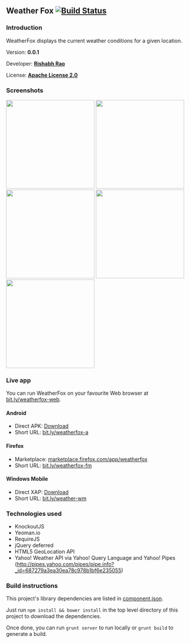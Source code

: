 Weather Fox [![Build Status](https://travis-ci.org/rishabhsrao/weather-fox.png)](https://travis-ci.org/rishabhsrao/weather-fox)
-----------

### Introduction

WeatherFox displays the current weather conditions for a given location.

Version: **0.0.1**

Developer: **[Rishabh Rao](http://rishabhsrao.github.com)**

License: **[Apache License 2.0](/rishabhsrao/weather-fox/blob/master/LICENSE.md)**

### Screenshots

<img src="http://rishabhsrao.github.io/images/posts/2013-03-10-weather-fox/4.jpg" height="240"/>
<img src="http://rishabhsrao.github.io/images/posts/2013-03-10-weather-fox/5.jpg" height="240" />
<img src="http://rishabhsrao.github.io/images/posts/2013-03-10-weather-fox/7.png" height="240" />
<img src="http://rishabhsrao.github.io/images/posts/2013-03-10-weather-fox/9.jpg" height="240" />
<img src="http://rishabhsrao.github.io/images/posts/2013-03-10-weather-fox/10.jpg" height="240" />

### Live app

You can run WeatherFox on your favourite Web browser at [bit.ly/weatherfox-web](http://rishabhsrao.github.io/weather-fox/dist).

#### Android
* Direct APK: [Download](http://rishabhsrao.github.com/images/posts/2013-03-10-weather-fox/WeatherFox-Android.apk)
* Short URL: [bit.ly/weatherfox-a](http://bit.ly/weatherfox-a)

#### Firefox
* Marketplace: [marketplace.firefox.com/app/weatherfox](https://marketplace.firefox.com/app/weatherfox)
* Short URL: [bit.ly/weatherfox-fm](http://bit.ly/weatherfox-fm)

#### Windows Mobile
* Direct XAP: [Download](http://rishabhsrao.github.io/images/posts/2013-03-10-weather-fox/WeatherFox-WinMob.xap)
* Short URL: [bit.ly/weather-wm](http://bit.ly/weather-wm)

### Technologies used

* KnockoutJS
* Yeoman.io
* RequireJS
* jQuery deferred
* HTML5 GeoLocation API
* Yahoo! Weather API via Yahoo! Query Language and Yahoo! Pipes (http://pipes.yahoo.com/pipes/pipe.info?_id=687279a3ea30ea78c978b1bf6e235055)

### Build instructions

This project's library dependencies are listed in [component.json](weather-fox/blob/master/component.json).

Just run `npm install && bower install` in the top level directory of this project to download the dependencies.

Once done, you can run `grunt server` to run locally or `grunt build` to generate a build.
